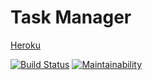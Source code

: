 # Task Manager

[Heroku](http://cw-task-manager.herokuapp.com/)

[![Build Status](https://travis-ci.org/sergey-ag/php-project-lvl4.svg?branch=master)](https://travis-ci.org/sergey-ag/php-project-lvl4)
[![Maintainability](https://api.codeclimate.com/v1/badges/e66a5ff3b67fa4502bf9/maintainability)](https://codeclimate.com/github/sergey-ag/php-project-lvl4/maintainability)
